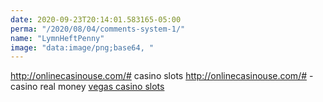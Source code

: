 ```yaml
---
date: 2020-09-23T20:14:01.583165-05:00
perma: "/2020/08/04/comments-system-1/"
name: "LymnHeftPenny"
image: "data:image/png;base64, "
---
```


http://onlinecasinouse.com/#  casino slots  http://onlinecasinouse.com/#  - casino real money  <a href="http://onlinecasinouse.com/# ">vegas casino slots </a>
